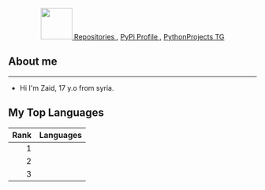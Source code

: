 <p align="center">
    <a href="https://github.com/x72x/">
        <img src="https://github.com/images/mona-whisper.gif" alt="" width="64">
    </a>
    <a href="https://github.com/x72x?tab=repositories">
        Repositories
    </a>
    ,
    <a href="https://pypi.org/user/DevZaid/">
        PyPi Profile
    </a>
    ,
    <a href="https://t.me/Y88F8">
        PythonProjects TG
    </a>
</p>

## About me
---
- Hi I'm Zaid, 17 y.o from syria.

## My Top Languages
| Rank | Languages  |
|-----:|------------|
|     1| <a href="https://github.com/x72x/"> <img src="https://upload.wikimedia.org/wikipedia/commons/thumb/c/c3/Python-logo-notext.svg/1200px-Python-logo-notext.svg.png" width="16"> </a> | Python Projects: <b>[Y88F8.t.me](https://t.me/Y88F8)</b>
|     2| <a href="https://github.com/x72x/"> <img src="https://www.computerhope.com/jargon/j/javascript.png" width="16"> </a> | JavaScript Projects: <b>Soon..</b>
|     3| <a href="https://github.com/x72x/"> <img src="https://upload.wikimedia.org/wikipedia/commons/thumb/4/4c/Typescript_logo_2020.svg/1200px-Typescript_logo_2020.svg.png" width="16"> </a> | TypeScript Projects: <b>Soon..</b>



